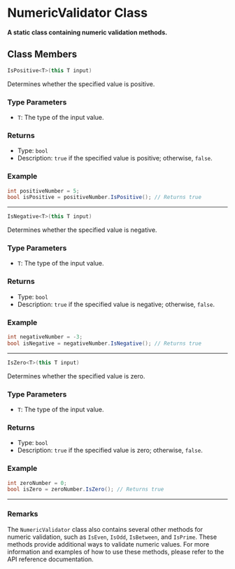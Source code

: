# NumericValidator Class

**A static class containing numeric validation methods.**

## Class Members

```csharp
IsPositive<T>(this T input)
```

Determines whether the specified value is positive.

### Type Parameters

- `T`: The type of the input value.

### Returns

- Type: `bool`
- Description: `true` if the specified value is positive; otherwise, `false`.

### Example

```csharp
int positiveNumber = 5;
bool isPositive = positiveNumber.IsPositive(); // Returns true
```

---

```csharp
IsNegative<T>(this T input)
```

Determines whether the specified value is negative.

### Type Parameters

- `T`: The type of the input value.

### Returns

- Type: `bool`
- Description: `true` if the specified value is negative; otherwise, `false`.

### Example

```csharp
int negativeNumber = -3;
bool isNegative = negativeNumber.IsNegative(); // Returns true
```

---

```csharp
IsZero<T>(this T input)
```

Determines whether the specified value is zero.

### Type Parameters

- `T`: The type of the input value.

### Returns

- Type: `bool`
- Description: `true` if the specified value is zero; otherwise, `false`.

### Example

```csharp
int zeroNumber = 0;
bool isZero = zeroNumber.IsZero(); // Returns true
```

---

### Remarks

The `NumericValidator` class also contains several other methods for numeric validation, such as `IsEven`, `IsOdd`, `IsBetween`, and `IsPrime`. These methods provide additional ways to validate numeric values. For more information and examples of how to use these methods, please refer to the API reference documentation.
